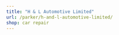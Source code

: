 ```yaml
---
title: "H & L Automotive Limited"
url: /parker/h-and-l-automotive-limited/
shop: car repair
---
```

